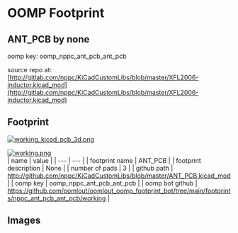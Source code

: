 # OOMP Footprint  
## ANT_PCB  by none  
  
oomp key: oomp_nppc_ant_pcb_ant_pcb  
  
source repo at: [http://gitlab.com/nppc/KiCadCustomLibs/blob/master/XFL2006-inductor.kicad_mod](http://gitlab.com/nppc/KiCadCustomLibs/blob/master/XFL2006-inductor.kicad_mod)  
## Footprint  
  
[![working_kicad_pcb_3d.png](working_kicad_pcb_3d_600.png)](working_kicad_pcb_3d.png)  
  
[![working.png](working_600.png)](working.png)  
| name | value | 
| --- | --- | 
| footprint name | ANT_PCB | 
| footprint description | None | 
| number of pads | 3 | 
| github path | http://github.com/nppc/KiCadCustomLibs/blob/master/ANT_PCB.kicad_mod | 
| oomp key | oomp_nppc_ant_pcb_ant_pcb | 
| oomp bot github | https://github.com/oomlout/oomlout_oomp_footprint_bot/tree/main/footprints/nppc_ant_pcb_ant_pcb/working | 
## Images  
